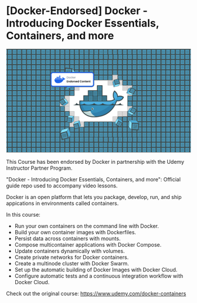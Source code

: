 # [Docker-Endorsed] Docker - Introducing Docker Essentials, Containers, and more

![Course Logo](docker_endorsed_course.png)

This Course has been endorsed by Docker in partnership with the Udemy Instructor Partner Program.

"Docker - Introducing Docker Essentials, Containers, and more": Official guide repo used to accompany video lessons.

Docker is an open platform that lets you package, develop, run, and ship
appications in environments called containers.

In this course:
- Run your own containers on the command line with Docker.
- Build your own container images with Dockerfiles.
- Persist data across containers with mounts.
- Compose multicontainer applications with Docker Compose.
- Update containers dynamically with volumes.
- Create private networks for Docker containers.
- Create a multinode cluster with Docker Swarm.
- Set up the automatic building of Docker Images with Docker Cloud.
- Configure automatic tests and a continuous integration workflow with Docker Cloud.


Check out the original course: 
https://www.udemy.com/docker-containers

